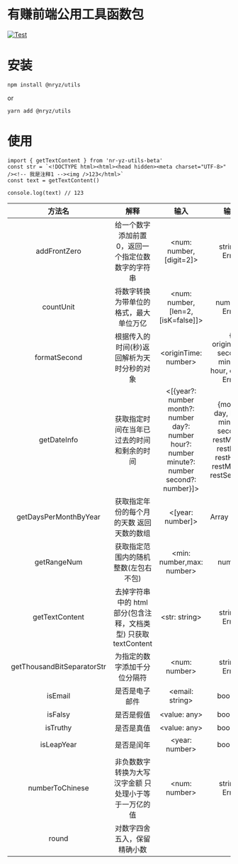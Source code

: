 # 有赚前端公用工具函数包

[![Test](https://github.com/nryz-fe/yz-utils/actions/workflows/test.yml/badge.svg)](https://github.com/nryz-fe/yz-utils/actions/workflows/test.yml)

# 安装

```
npm install @nryz/utils
```

or

```
yarn add @nryz/utils
```

# 使用

```
import { getTextContent } from 'nr-yz-utils-beta'
const str = `<!DOCTYPE html><html><head hidden><meta charset="UTF-8>" /><!-- 我是注释1 --><img />123</html>`
const text = getTextContent()

console.log(text) // 123
```

|     方法名     |     解释     |     输入     |     输出     |
| :----------: | :----------: | :----------: | :----------: |
|  addFrontZero  |  给一个数字添加前置 0，返回一个指定位数数字的字符串  |  <num: number,[digit=2]>  |  string \| Error  |
|  countUnit  |  将数字转换为带单位的格式，最大单位万亿  |  <num: number,[len=2,[isK=false]]>  |  number \| Error  |
|  formatSecond  |  根据传入的时间(秒)返回解析为天时分秒的对象  |  \<originTime: number>  |  { originTime, second, minute, hour, day } \| Error  |
|  getDateInfo  |  获取指定时间在当年已过去的时间和剩余的时间  | <[{year?: number month?: number day?: number hour?: number minute?: number second?: number}]> | {month, day, hour, minute, second, restMonth, restDay, restHour, restMinute, restSecond} |
|  getDaysPerMonthByYear  |  获取指定年份的每个月的天数 返回天数的数组  |  <[year: number]>  |  Array \| Error  |
|  getRangeNum  |  获取指定范围内的随机整数(左包右不包)  |  <min: number,max: number>  |  number  |
|  getTextContent  | 去掉字符串中的 html 部分(包含注释，文档类型) 只获取 textContent |  \<str: string>  |  string \| Error  |
| getThousandBitSeparatorStr |  为指定的数字添加千分位分隔符  |  <num: number>  |  string \| Error  |
|  isEmail  |  是否是电子邮件  |  <email: string>  |  boolean  |
|  isFalsy  |  是否是假值  |  <value: any>  |  boolean  |
|  isTruthy  |  是否是真值  |  \<value: any>  |  boolean  |
|  isLeapYear  |  是否是闰年  |  <year: number>  |  boolean  |
|  numberToChinese  |  非负数数字转换为大写汉字金额 只处理小于等于一万亿的值  |  <num: number>  |  string \| Error  |
|  round |  对数字四舍五入，保留精确小数  |
